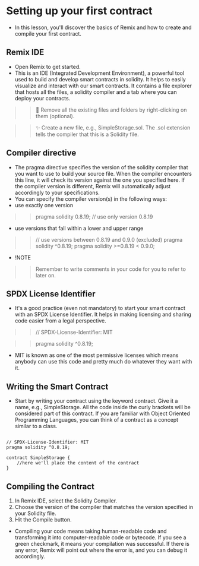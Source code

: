 # Setting up your first contract
- In this lesson, you'll discover the basics of Remix and how to create and compile your first contract.

## Remix IDE
- Open Remix to get started.
- This is an IDE (Integrated Development Environment), a powerful tool used to build and develop smart contracts in solidity. It helps to easily visualize and interact with our smart contracts. It contains a file explorer that hosts all the files, a solidity compiler and a tab where you can deploy your contracts.

>> 🧹 Remove all the existing files and folders by right-clicking on them (optional).

>> ✨ Create a new file, e.g., SimpleStorage.sol. The .sol extension tells the compiler that this is a Solidity file.

## Compiler directive
- The pragma directive specifies the version of the solidity compiler that you want to use to build your source file. When the compiler encounters this line, it will check its version against the one you specified here. If the compiler version is different, Remix will automatically adjust accordingly to your specifications.
- You can specify the compiler version(s) in the following ways:
- use exactly one version

>> pragma solidity 0.8.19; // use only version 0.8.19

- use versions that fall within a lower and upper range

>> // use versions between 0.8.19 and 0.9.0 (excluded)
>> pragma solidity ^0.8.19; 
>> pragma solidity  >=0.8.19 < 0.9.0;

- !NOTE

>> Remember to write comments in your code for you to refer to later on.

## SPDX License Identifier
- It's a good practice (even not mandatory) to start your smart contract with an SPDX License Identifier. It helps in making licensing and sharing code easier from a legal perspective.

>> // SPDX-License-Identifier: MIT

>> pragma solidity ^0.8.19;

- MIT is known as one of the most permissive licenses which means anybody can use this code and pretty much do whatever they want with it.

## Writing the Smart Contract
- Start by writing your contract using the keyword contract. Give it a name, e.g., SimpleStorage. All the code inside the curly brackets will be considered part of this contract.
If you are familiar with Object Oriented Programming Languages, you can think of a contract as a concept similar to a class.

```

// SPDX-License-Identifier: MIT
pragma solidity ^0.8.19;

contract SimpleStorage {
    //here we'll place the content of the contract
}

```

## Compiling the Contract
1. In Remix IDE, select the Solidity Compiler.
2. Choose the version of the compiler that matches the version specified in your Solidity file.
3. Hit the Compile button.

- Compiling your code means taking human-readable code and transforming it into computer-readable code or bytecode.
If you see a green checkmark, it means your compilation was successful. If there is any error, Remix will point out where the error is, and you can debug it accordingly.

